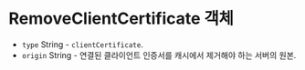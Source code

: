 # RemoveClientCertificate 객체

* `type` String - `clientCertificate`.
* `origin` String - 연결된 클라이언트 인증서를 캐시에서 제거해야 하는 서버의 원본.